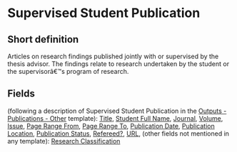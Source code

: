 # Supervised Student Publication
## Short definition
Articles on research findings published jointly with or supervised by the thesis advisor. The findings relate to research undertaken by the student or the supervisorâ€™s program of research.
## Fields
(following a description of Supervised Student Publication in the [Outputs - Publications - Other](../Templates/Outputs%20-%20Publications%20-%20Other.md) template):
[Title](../Object-Fields/Supervised%20Student%20Publication/Title.md),
[Student Full Name](../Object-Fields/Supervised%20Student%20Publication/Student%20Full%20Name.md),
[Journal](../Object-Fields/Supervised%20Student%20Publication/Journal.md),
[Volume](../Object-Fields/Supervised%20Student%20Publication/Volume.md),
[Issue](../Object-Fields/Supervised%20Student%20Publication/Issue.md),
[Page Range From](../Object-Fields/Supervised%20Student%20Publication/Page%20Range%20From.md),
[Page Range To](../Object-Fields/Supervised%20Student%20Publication/Page%20Range%20To.md),
[Publication Date](../Object-Fields/Supervised%20Student%20Publication/Publication%20Date.md),
[Publication Location](../Object-Fields/Supervised%20Student%20Publication/Publication%20Location.md),
[Publication Status](../Object-Fields/Supervised%20Student%20Publication/Publication%20Status.md),
[Refereed?](../Object-Fields/Supervised%20Student%20Publication/Refereed.md),
[URL](../Object-Fields/Supervised%20Student%20Publication/URL.md),
(other fields not mentioned in any template):
[Research Classification](../Object-Fields/Supervised%20Student%20Publication/Research%20Classification.md)
